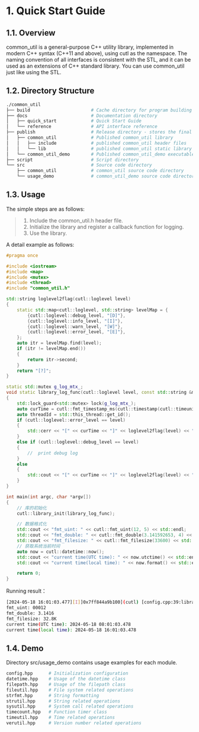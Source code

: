 # 1. Quick Start Guide

## 1.1. Overview

common_util is a general-purpose C++ utility library, implemented in modern C++ syntax (C++11 and above), using cutl as the namespace. The naming convention of all interfaces is consistent with the STL, and it can be used as an extensions of C++ standard library. You can use common_util just like using the STL.

## 1.2. Directory Structure

```bash
./common_util
├── build                       # Cache directory for program building
├── docs                        # Documentation directory
│   ├── quick_start             # Quick Start Guide
│   └── reference               # API interface reference
├── publish                     # Release directory - stores the final results of the build when using the release configuration
│   ├── common_util             # Published common_util library
│   │   ├── include             # published common_util header files
│   │   └── lib                 # published common_util static library
│   └── common_util_demo        # Published common_util_demo executable program
├── script                      # Script directory
└── src                         # Source code directory
    ├── common_util             # common_util source code directory
    └── usage_demo              # common_util_demo source code directory
```

## 1.3. Usage

The simple steps are as follows:

> 1. Include the common_util.h header file.
> 2. Initialize the library and register a callback function for logging.
> 3. Use the library.

A detail example as follows:

```c++
#pragma once

#include <iostream>
#include <map>
#include <mutex>
#include <thread>
#include "common_util.h"

std::string loglevel2flag(cutl::loglevel level)
{
    static std::map<cutl::loglevel, std::string> levelMap = {
        {cutl::loglevel::debug_level, "[D]"},
        {cutl::loglevel::info_level, "[I]"},
        {cutl::loglevel::warn_level, "[W]"},
        {cutl::loglevel::error_level, "[E]"},
    };
    auto itr = levelMap.find(level);
    if (itr != levelMap.end())
    {
        return itr->second;
    }
    return "[?]";
}

static std::mutex g_log_mtx_;
void static library_log_func(cutl::loglevel level, const std::string &msg)
{
    std::lock_guard<std::mutex> lock(g_log_mtx_);
    auto curTime = cutl::fmt_timestamp_ms(cutl::timestamp(cutl::timeunit::ms));
    auto threadId = std::this_thread::get_id();
    if (cutl::loglevel::error_level == level)
    {
        std::cerr << "[" << curTime << "]" << loglevel2flag(level) << "]" << threadId << "](cutl) " << msg << std::endl;
    }
    else if (cutl::loglevel::debug_level == level)
    {
        //  print debug log
    }
    else
    {
        std::cout << "[" << curTime << "]" << loglevel2flag(level) << "]" << threadId << "](cutl) " << msg << std::endl;
    }
}

int main(int argc, char *argv[])
{
    // 库的初始化
    cutl::library_init(library_log_func);

    // 数据格式化
    std::cout << "fmt_uint: " << cutl::fmt_uint(12, 5) << std::endl;
    std::cout << "fmt_double: " << cutl::fmt_double(3.141592653, 4) << std::endl;
    std::cout << "fmt_filesize: " << cutl::fmt_filesize(33600) << std::endl;
    // 获取系统当前时间
    auto now = cutl::datetime::now();
    std::cout << "current time(UTC time): " << now.utctime() << std::endl;
    std::cout << "current time(local time): " << now.format() << std::endl;

    return 0;
}
```

Running result：

```bash
[2024-05-18 16:01:03.477][I]]0x7ff844a9b100](cutl) [config.cpp:39:library_init] common_util library initialized, version:1.0.0
fmt_uint: 00012
fmt_double: 3.1416
fmt_filesize: 32.8K
current time(UTC time): 2024-05-18 08:01:03.478
current time(local time): 2024-05-18 16:01:03.478
```

## 1.4. Demo

Directory src/usage_demo contains usage examples for each module.

```bash
config.hpp      # Initialization configuration
datetime.hpp    # Usage of the datetime class
filepath.hpp    # Usage of the filepath class
fileutil.hpp    # File system related operations
strfmt.hpp      # String formatting
strutil.hpp     # String related operations
sysutil.hpp     # System call related operations
timecount.hpp   # Function timer class
timeutil.hpp    # Time related operations
verutil.hpp     # Version number related operations
```
